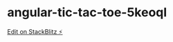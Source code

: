 # angular-tic-tac-toe-5keoql

[Edit on StackBlitz ⚡️](https://stackblitz.com/edit/angular-tic-tac-toe-5keoql)